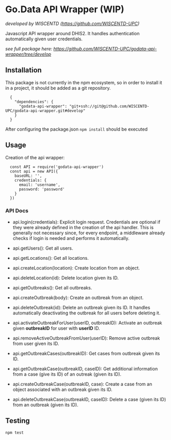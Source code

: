 # Go.Data API Wrapper (WIP)

_developed by WISCENTD (https://github.com/WISCENTD-UPC)_

Javascript API wrapper around DHIS2. It handles authentication automatically given user credentials.

_see full package here: https://github.com/WISCENTD-UPC/godata-api-wrapper/tree/develop_

## Installation

This package is not currently in the npm ecosystem, so in order to install it in a project, it should be added as a git repository.

```{json}
  {
    "dependencies": {
      "godata-api-wrapper": "git+ssh://git@github.com/WISCENTD-UPC/godata-api-wrapper.git#develop"
    }
  }
```

After configuring the package.json ```npm install``` should be executed

## Usage

Creation of the api wrapper:

```{Javascript}
  const API = require('godata-api-wrapper')
  const api = new API({
    baseURL: '',
    credentials: {
      email: 'username',
      password: 'password'
    }
  })
```

### API Docs

+ api.login(credentials): Explicit login request. Credentials are optional if they were already defined in the creation of the api handler. This is generally not necessary since, for every endpoint, a middleware already checks if login is needed and performs it automatically.

+ api.getUsers(): Get all users.

+ api.getLocations(): Get all locations.

+ api.createLocation(location): Create location from an object.

+ api.deleteLocation(id): Delete location given its ID.

+ api.getOutbreaks(): Get all outbreaks.

+ api.createOutbreak(body): Create an outbreak from an object.

+ api.deleteOutbreak(id): Delete an outbreak given its ID. It handles automatically deactivating the outbreak for all users before deleting it.

+ api.activateOutbreakForUser(userID, outbreakID): Activate an outbreak given **outbreakID** for user with **userID** ID.

+ api.removeActiveOutbreakFromUser(userID): Remove active outbreak from user given its ID.

+ api.getOutbreakCases(outbreakID): Get cases from outbreak given its ID.

+ api.getOutbreakCase(outbreakID, caseID): Get additional information from a case (give its ID) of an outreak (given its ID).

+ api.createOutbreakCase(outbreakID, case): Create a case from an object associated with an outbreak given its ID.

+ api.deleteOutbreakCase(outbreakID, caseID): Delete a case (given its ID) from an outbreak (given its ID).

## Testing

```{bash}
npm test
```
